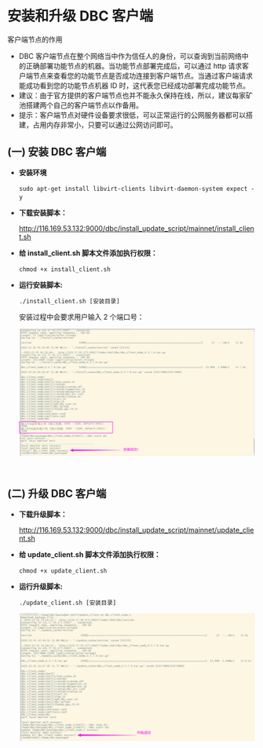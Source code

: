 # 安装和升级 DBC 客户端

客户端节点的作用

- DBC 客户端节点在整个网络当中作为信任人的身份，可以查询到当前网络中的正确部署功能节点的机器。当功能节点部署完成后，可以通过 http 请求客户端节点来查看您的功能节点是否成功连接到客户端节点。当通过客户端请求能成功看到您的功能节点机器 ID 时，这代表您已经成功部署完成功能节点。
- 建议：由于官方提供的客户端节点也并不能永久保持在线，所以，建议每家矿池搭建两个自己的客户端节点以作备用。
- 提示：客户端节点对硬件设备要求很低，可以正常运行的公网服务器都可以搭建，占用内存非常小，只要可以通过公网访问即可。

## (一) 安装 DBC 客户端

- **安装环境**

  `sudo apt-get install libvirt-clients libvirt-daemon-system expect -y`

- **下载安装脚本：**

  http://116.169.53.132:9000/dbc/install_update_script/mainnet/install_client.sh

- **给 install_client.sh 脚本文件添加执行权限：**

  `chmod +x install_client.sh`

- **运行安装脚本:**

  `./install_client.sh [安装目录]`

  安装过程中会要求用户输入 2 个端口号：

    <img src="./assets/install_dbc_client.png" width = "500" height = "260"  align=center />

<br/>

## (二) 升级 DBC 客户端

- **下载升级脚本：**

  http://116.169.53.132:9000/dbc/install_update_script/mainnet/update_client.sh

- **给 update_client.sh 脚本文件添加执行权限：**

  `chmod +x update_client.sh`

- **运行升级脚本:**

  `./update_client.sh [安装目录]`

    <img src="./assets/update_dbc_client.png" width = "500" height = "260"  align=center />
